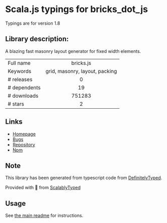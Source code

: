 
# Scala.js typings for bricks_dot_js

Typings are for version 1.8

## Library description:
A blazing fast masonry layout generator for fixed width elements.

|                    |                 |
| ------------------ | :-------------: |
| Full name          | bricks.js |
| Keywords           | grid, masonry, layout, packing |
| # releases         | 0 |
| # dependents       | 19 |
| # downloads        | 751283 |
| # stars            | 2 |

## Links
- [Homepage](https://github.com/callmecavs/bricks.js#readme)
- [Bugs](https://github.com/callmecavs/bricks.js/issues)
- [Repository](https://github.com/callmecavs/bricks.js)
- [Npm](https://www.npmjs.com/package/bricks.js)
    


## Note
This library has been generated from typescript code from [DefinitelyTyped](https://definitelytyped.org).

Provided with :purple_heart: from [ScalablyTyped](https://github.com/oyvindberg/ScalablyTyped)

## Usage
See [the main readme](../../readme.md) for instructions.


